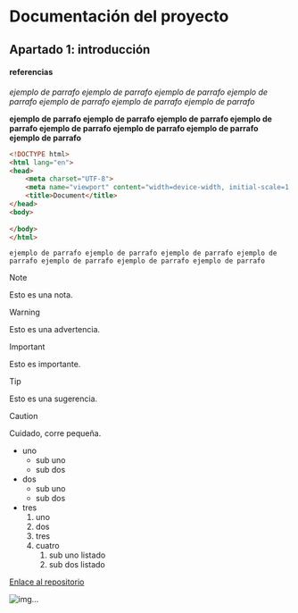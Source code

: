 # Documentación del proyecto
## Apartado 1: introducción
#### referencias
*ejemplo de parrafo ejemplo de parrafo ejemplo de parrafo ejemplo de parrafo ejemplo de parrafo ejemplo de parrafo ejemplo de parrafo* 

**ejemplo de parrafo ejemplo de parrafo ejemplo de parrafo ejemplo de parrafo ejemplo de parrafo ejemplo de parrafo ejemplo de parrafo ejemplo de parrafo**
```html
<!DOCTYPE html>
<html lang="en">
<head>
    <meta charset="UTF-8">
    <meta name="viewport" content="width=device-width, initial-scale=1.0">
    <title>Document</title>
</head>
<body>
    
</body>
</html>
```
`ejemplo de parrafo ejemplo de parrafo ejemplo de parrafo ejemplo de parrafo ejemplo de parrafo ejemplo de parrafo ejemplo de parrafo`

> [!NOTE]
> Esto es una nota.

> [!WARNING]
> Esto es una advertencia.

> [!IMPORTANT]
> Esto es importante.

> [!TIP]
> Esto es una sugerencia.

> [!CAUTION]
> Cuidado, corre pequeña.

* uno
  * sub uno
  * sub dos
* dos
    * sub uno
    * sub dos
* tres
    1. uno
    2. dos
    3. tres
    4. cuatro
        1. sub uno listado
        2. sub dos listado

[Enlace al repositorio](https://github.com/Pennii/repaso-git)

![img...](https://th.bing.com/th/id/OIP.hqgXmy-r13g-63xcvlz6AwHaE7?rs=1&pid=ImgDetMain)